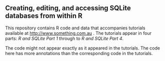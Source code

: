 Creating, editing, and accessing SQLite databases from within R
---------------------------------------------------------------

This repository contains R code and data that accompanies tutorials available at http://www.something.com.au .
The tutorials appear in four parts: *R and SQLite Part 1* through to *R and SQLite Part 4*.

The code might not appear exactly as it appeared in the tutorials.  The code here has more annotations than the corresponding code in the tutorials. 

